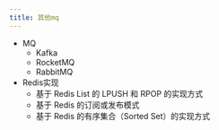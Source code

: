 ```yaml
---
title: 其他mq
---
```

- MQ
  - Kafka
  - RocketMQ
  - RabbitMQ
- Redis实现
  - 基于 Redis List 的 LPUSH 和 RPOP 的实现方式
  - 基于 Redis 的订阅或发布模式
  - 基于 Redis 的有序集合（Sorted Set）的实现方式